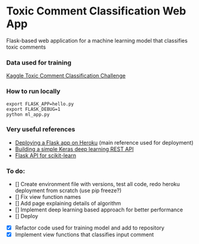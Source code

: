 # Toxic Comment Classification Web App
Flask-based web application for a machine learning model that classifies toxic comments

### Data used for training
[Kaggle Toxic Comment Classification Challenge](https://www.kaggle.com/c/jigsaw-toxic-comment-classification-challenge)

### How to run locally
```
export FLASK_APP=hello.py
export FLASK_DEBUG=1
python ml_app.py
```

### Very useful references
- [Deploying a Flask app on Heroku](https://github.com/datademofun/heroku-basic-flask) (main reference used for deployment)
- [Building a simple Keras deep learning REST API](https://blog.keras.io/building-a-simple-keras-deep-learning-rest-api.html)
- [Flask API for scikit-learn](https://github.com/amirziai/sklearnflask)

### To do:
- [] Create environment file with versions, test all code, redo heroku deployment from scratch (use pip freeze?)
- [] Fix view function names
- [] Add page explaining details of algorithm
- [] Implement deep learning based approach for better performance
- [] Deploy
- [X] Refactor code used for training model and add to repository
- [X] Implement view functions that classifies input comment
